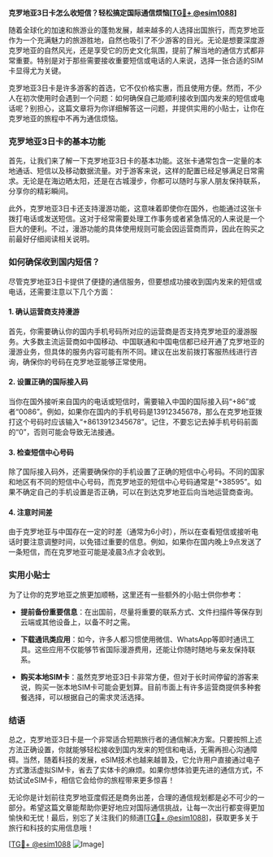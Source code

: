 **克罗地亚3日卡怎么收短信？轻松搞定国际通信烦恼[[TG💪+ @esim1088](https://t.me/s/esim1088)]**

随着全球化的加速和旅游业的蓬勃发展，越来越多的人选择出国旅行，而克罗地亚作为一个充满魅力的旅游胜地，自然也吸引了不少游客的目光。无论是想要深度游克罗地亚的自然风光，还是享受它的历史文化氛围，提前了解当地的通信方式都非常重要。特别是对于那些需要接收重要短信或电话的人来说，选择一张合适的SIM卡显得尤为关键。

克罗地亚3日卡是许多游客的首选，它不仅价格实惠，而且使用方便。然而，不少人在初次使用时会遇到一个问题：如何确保自己能顺利接收到国内发来的短信或电话呢？别担心，这篇文章将为你详细解答这一问题，并提供实用的小贴士，让你在克罗地亚的旅程中不再为通信烦恼。

### 克罗地亚3日卡的基本功能

首先，让我们来了解一下克罗地亚3日卡的基本功能。这张卡通常包含一定量的本地通话、短信以及移动数据流量。对于游客来说，这样的配置已经足够满足日常需求。无论是在海边晒太阳，还是在古城漫步，你都可以随时与家人朋友保持联系，分享你的精彩瞬间。

此外，克罗地亚3日卡还支持漫游功能，这意味着即使你在国外，也能通过这张卡拨打电话或发送短信。这对于经常需要处理工作事务或者紧急情况的人来说是一个巨大的便利。不过，漫游功能的具体使用规则可能会因运营商而异，因此在购买之前最好仔细阅读相关说明。

### 如何确保收到国内短信？

尽管克罗地亚3日卡提供了便捷的通信服务，但要想成功接收到国内发来的短信或电话，还需要注意以下几个方面：

#### 1. 确认运营商支持漫游

首先，你需要确认你的国内手机号码所对应的运营商是否支持克罗地亚的漫游服务。大多数主流运营商如中国移动、中国联通和中国电信都已经开通了克罗地亚的漫游业务，但具体的服务内容可能有所不同。建议在出发前拨打客服热线进行咨询，确保你的号码在克罗地亚能够正常使用。

#### 2. 设置正确的国际接入码

当你在国外接听来自国内的电话或短信时，需要输入中国的国际接入码“+86”或者“0086”。例如，如果你在国内的手机号码是13912345678，那么在克罗地亚拨打这个号码时应该输入“+8613912345678”。记住，不要忘记去掉手机号码前面的“0”，否则可能会导致无法接通。

#### 3. 检查短信中心号码

除了国际接入码外，还需要确保你的手机设置了正确的短信中心号码。不同的国家和地区有不同的短信中心号码，而克罗地亚的短信中心号码通常是“+38595”。如果不确定自己的手机设置是否正确，可以在到达克罗地亚后向当地运营商查询。

#### 4. 注意时间差

由于克罗地亚与中国存在一定的时差（通常为6小时），所以在查看短信或接听电话时要注意调整时间，以免错过重要的信息。例如，如果你在国内晚上9点发送了一条短信，而在克罗地亚可能是凌晨3点才会收到。

### 实用小贴士

为了让你的克罗地亚之旅更加顺畅，这里还有一些额外的小贴士供你参考：

- **提前备份重要信息**：在出国前，尽量将重要的联系方式、文件扫描件等保存到云端或其他设备上，以备不时之需。
  
- **下载通讯类应用**：如今，许多人都习惯使用微信、WhatsApp等即时通讯工具。这些应用不仅能够节省国际漫游费用，还能让你随时随地与亲友保持联系。

- **购买本地SIM卡**：虽然克罗地亚3日卡非常方便，但对于长时间停留的游客来说，购买一张本地SIM卡可能会更划算。目前市面上有许多运营商提供多种套餐选择，可以根据自己的需求灵活选择。

### 结语

总之，克罗地亚3日卡是一个非常适合短期旅行者的通信解决方案。只要按照上述方法正确设置，你就能够轻松接收到国内发来的短信和电话，无需再担心沟通障碍。当然，随着科技的发展，eSIM技术也越来越普及，它允许用户直接通过电子方式激活虚拟SIM卡，省去了实体卡的麻烦。如果你想体验更先进的通信方式，不妨试试eSIM卡，相信它会给你的旅程带来更多惊喜！

无论你是计划前往克罗地亚度假还是商务出差，合理的通信规划都是必不可少的一部分。希望这篇文章能帮助你更好地应对国际通信挑战，让每一次出行都变得更加愉快和无忧！最后，别忘了关注我们的频道[[TG💪+ @esim1088](https://t.me/s/esim1088)]，获取更多关于旅行和科技的实用信息哦！

[[TG💪+ @esim1088](https://t.me/s/esim1088) ![Image](https://i.postimg.cc/4NQfJmqS/Snipaste-2025-05-13-00-14-12.png)]